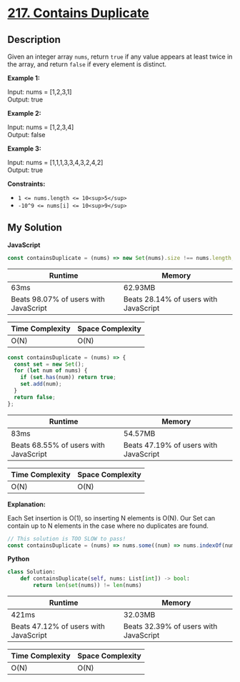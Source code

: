 # [217. Contains Duplicate](https://leetcode.com/problems/contains-duplicate)

## Description

Given an integer array `nums`, return `true` if any value appears at least twice in the array, and return `false` if every element is distinct.

**Example 1:**

Input: nums = [1,2,3,1]  
Output: true

**Example 2:**

Input: nums = [1,2,3,4]  
Output: false

**Example 3:**

Input: nums = [1,1,1,3,3,4,3,2,4,2]  
Output: true

**Constraints:**

- `1 <= nums.length <= 10<sup>5</sup>`
- `-10^9 <= nums[i] <= 10<sup>9</sup>`

## My Solution

**JavaScript**

```js
const containsDuplicate = (nums) => new Set(nums).size !== nums.length;
```

| Runtime                               | Memory                                |
| ------------------------------------- | ------------------------------------- |
| 63ms                                  | 62.93MB                               |
| Beats 98.07% of users with JavaScript | Beats 28.14% of users with JavaScript |

| Time Complexity | Space Complexity |
| --------------- | ---------------- |
| O(N)            | O(N)             |

```js
const containsDuplicate = (nums) => {
  const set = new Set();
  for (let num of nums) {
    if (set.has(num)) return true;
    set.add(num);
  }
  return false;
};
```

| Runtime                               | Memory                                |
| ------------------------------------- | ------------------------------------- |
| 83ms                                  | 54.57MB                               |
| Beats 68.55% of users with JavaScript | Beats 47.19% of users with JavaScript |

| Time Complexity | Space Complexity |
| --------------- | ---------------- |
| O(N)            | O(N)             |

**Explanation:**

Each Set insertion is O(1), so inserting N elements is O(N).
Our Set can contain up to N elements in the case where no duplicates are found.

```js
// This solution is TOO SLOW to pass!
const containsDuplicate = (nums) => nums.some((num) => nums.indexOf(num) !== nums.lastIndexOf(num));
```

**Python**

```py
class Solution:
    def containsDuplicate(self, nums: List[int]) -> bool:
        return len(set(nums)) != len(nums)
```

| Runtime                               | Memory                                |
| ------------------------------------- | ------------------------------------- |
| 421ms                                 | 32.03MB                               |
| Beats 47.12% of users with JavaScript | Beats 32.39% of users with JavaScript |

| Time Complexity | Space Complexity |
| --------------- | ---------------- |
| O(N)            | O(N)             |
